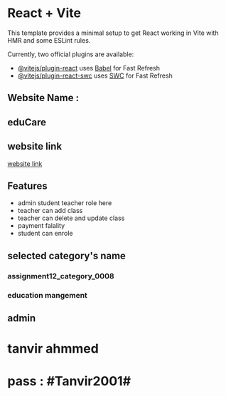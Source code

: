 # React + Vite

This template provides a minimal setup to get React working in Vite with HMR and some ESLint rules.

Currently, two official plugins are available:

- [@vitejs/plugin-react](https://github.com/vitejs/vite-plugin-react/blob/main/packages/plugin-react/README.md) uses [Babel](https://babeljs.io/) for Fast Refresh
- [@vitejs/plugin-react-swc](https://github.com/vitejs/vite-plugin-react-swc) uses [SWC](https://swc.rs/) for Fast Refresh


## Website Name :
## eduCare


## website link 
[website link](https://edumanagement-c174b.web.app)


## Features
* admin student teacher role here 
* teacher can add class 
* teacher can delete and update class
* payment falality
* student can enrole 


## selected category's name
### assignment12_category_0008
### education mangement 

## admin 
# tanvir ahmmed
# pass : #Tanvir2001#
